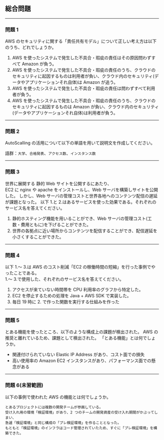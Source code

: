 ## 総合問題

---

### 問題 1

AWS のセキュリティに関する「責任共有モデル」について正しい考え方は以下のうち、どれでしょうか。

1. AWS を使ったシステムで発生した不具合・瑕疵の責任はその原因問わずすべて Amazon が負う。
2. AWS を使ったシステムで発生した不具合・瑕疵の責任のうち、クラウドのセキュリティに起因するものは利用者が負い、クラウド内のセキュリティ(データやアプリケーションそれ自体)は Amazon が追う。
3. AWS を使ったシステムで発生した不具合・瑕疵の責任は問わずすべて利用者が負う。
4. AWS を使ったシステムで発生した不具合・瑕疵の責任のうち、クラウドのセキュリティに起因するものは Amazon が負い、クラウド内のセキュリティ(データやアプリケーションそれ自体)は利用者が負う。

---

### 問題 2

AutoScalling の活用について以下の単語を用いて説明文を作成してください。

語群：`大学`、`合格発表`、`アクセス数`、`インスタンス数`

---

### 問題 3

世界に展開する 静的 Web サイトを公開するにあたり、  
EC2 に nginx や apache をインストールし、Web サーバを構築しサイトを公開した。
しかし、Web サーバの管理コストと世界各地へのコンテンツ配信の遅延が課題となった。
以下 1.と 2.はあるサービスを使った効果である。それぞれのサービス名を答えてください。

1.  静的ホスティング機能を用いることができ、Web サーバの管理コスト(工数・費用ともに)を下げることができた。
2.  世界の各拠点に近い場所からコンテンツを配信することができ、配信遅延を小さくすることができた。

---

### 問題 4

以下 1.～ 3.は AWS のコスト削減「EC2 の稼働時間の短縮」を行った事例でやったことである。  
1.～ 3.で使用した、それぞれのサービス名を答えてください。

1. アクセスが来ていない時間帯を CPU 利用率のグラフから特定した。
2. EC2 を停止するための処理を Java + AWS SDK で実装した。
3. 毎日 19 時に 2. で作った関数を実行する仕組みを作った

---

### 問題 5

とある機能を使ったところ、以下のような構成上の課題が検出された。
AWS の推奨と離れているため、課題として検出された。
「とある機能」とは何でしょうか。

-   関連付けられていない Elastic IP Address があり、コスト面での損失
-   高い使用率の Amazon EC2 インスタンスがあり、パフォーマンス面での懸念がある

---

### 問題 6(未習範囲)

以下の事例で使われた AWS の機能とは何でしょうか。

```
とあるプロジェクトには複数の開発チームが参画している。
受け入れ用の環境「検証環境」があり、2 つのチームの開発資産の受け入れ期間がかぶってしまい、
急遽「検証環境」と同じ構成の「プレ検証環境」を作ることとなった。
もともと「検証環境」のインフラはコード管理されていたため、すぐに「プレ検証環境」を構築できた。
```
